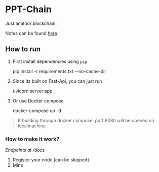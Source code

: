 # PPT-Chain
Just anathor blockchain.

Notes can be found [here]([https://rodrous.notion.site/Block-chain-929a6b9f93a643338c7675183d7d821f).

## How to run
1. First install dependencies using `pip`
    
    
    pip install -r requirements.txt --no-cache-dir

2. Since its built on Fast-Api, you can just run
    
    
    uvicorn server:app


3. Or use Docker compose
   
   
    docker-compose up -d


> If building through docker compose, port 8080 will be opened on localmachine

### How to make it work?
*Endpoints at /docs*

1. Register your node [can be skipped]
2. Mine